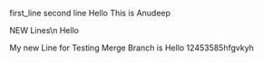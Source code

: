 first_line
second line Hello
This is Anudeep


NEW Lines\n
Hello

My new Line for Testing Merge Branch is Hello 12453585hfgvkyh
